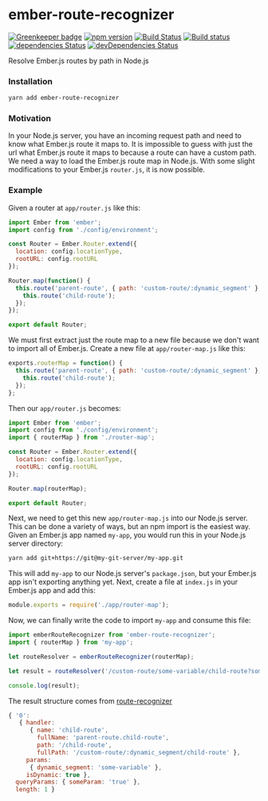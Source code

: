 # ember-route-recognizer

[![Greenkeeper badge](https://badges.greenkeeper.io/peopleconnectus/ember-route-recognizer.svg)](https://greenkeeper.io/)
[![npm version](https://badge.fury.io/js/ember-route-recognizer.svg)](https://badge.fury.io/js/ember-route-recognizer)
[![Build Status](https://travis-ci.org/peopleconnectus/ember-route-recognizer.svg?branch=master)](https://travis-ci.org/peopleconnectus/ember-route-recognizer)
[![Build status](https://ci.appveyor.com/api/projects/status/navm4psiytye3ocd/branch/master?svg=true)](https://ci.appveyor.com/project/CM-SiteUI/ember-route-recognizer/branch/master)
[![dependencies Status](https://david-dm.org/peopleconnectus/ember-route-recognizer/status.svg)](https://david-dm.org/peopleconnectus/ember-route-recognizer)
[![devDependencies Status](https://david-dm.org/peopleconnectus/ember-route-recognizer/dev-status.svg)](https://david-dm.org/peopleconnectus/ember-route-recognizer?type=dev)

Resolve Ember.js routes by path in Node.js

### Installation

```sh
yarn add ember-route-recognizer
```

### Motivation

In your Node.js server, you have an incoming request path and need to know what Ember.js route it maps to. It is impossible to guess with just the url what Ember.js route it maps to because a route can have a custom path. We need a way to load the Ember.js route map in Node.js. With some slight modifications to your Ember.js `router.js`, it is now possible.

### Example

Given a router at `app/router.js` like this:

```js
import Ember from 'ember';
import config from './config/environment';

const Router = Ember.Router.extend({
  location: config.locationType,
  rootURL: config.rootURL
});

Router.map(function() {
  this.route('parent-route', { path: 'custom-route/:dynamic_segment' }, function() {
    this.route('child-route');
  });
});

export default Router;
```

We must first extract just the route map to a new file because we don't want to import all of Ember.js. Create a new file at `app/router-map.js` like this:

```js
exports.routerMap = function() {
  this.route('parent-route', { path: 'custom-route/:dynamic_segment' }, function() {
    this.route('child-route');
  });
};
```

Then our `app/router.js` becomes:

```js
import Ember from 'ember';
import config from './config/environment';
import { routerMap } from './router-map';

const Router = Ember.Router.extend({
  location: config.locationType,
  rootURL: config.rootURL
});

Router.map(routerMap);

export default Router;
```

Next, we need to get this new `app/router-map.js` into our Node.js server. This can be done a variety of ways, but an npm import is the easiest way. Given an Ember.js app named `my-app`, you would run this in your Node.js server directory:

```sh
yarn add git+https://git@my-git-server/my-app.git
```

This will add `my-app` to our Node.js server's `package.json`, but your Ember.js app isn't exporting anything yet. Next, create a file at `index.js` in your Ember.js app and add this:

```js
module.exports = require('./app/router-map');
```

Now, we can finally write the code to import `my-app` and consume this file:

```js
import emberRouteRecognizer from 'ember-route-recognizer';
import { routerMap } from 'my-app';

let routeResolver = emberRouteRecognizer(routerMap);

let result = routeResolver('/custom-route/some-variable/child-route?someParam=true');

console.log(result);
```

The result structure comes from [route-recognizer](https://github.com/tildeio/route-recognizer)

```js
{ '0': 
   { handler: 
      { name: 'child-route',
        fullName: 'parent-route.child-route',
        path: '/child-route',
        fullPath: '/custom-route/:dynamic_segment/child-route' },
     params: 
      { dynamic_segment: 'some-variable' },
     isDynamic: true },
  queryParams: { someParam: 'true' },
  length: 1 }
```
